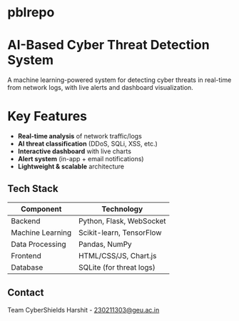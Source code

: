 # pblrepo

# AI-Based Cyber Threat Detection System 

A machine learning-powered system for detecting cyber threats in real-time from network logs, with live alerts and dashboard visualization.

# Key Features
- **Real-time analysis** of network traffic/logs
- **AI threat classification** (DDoS, SQLi, XSS, etc.)
- **Interactive dashboard** with live charts
- **Alert system** (in-app + email notifications)
- **Lightweight & scalable** architecture

##  Tech Stack
| Component       | Technology |
|-----------------|------------|
| Backend         | Python, Flask, WebSocket |
| Machine Learning| Scikit-learn, TensorFlow |
| Data Processing | Pandas, NumPy |
| Frontend        | HTML/CSS/JS, Chart.js |
| Database        | SQLite (for threat logs) |


## Contact
Team CyberShields
Harshit - 230211303@geu.ac.in

